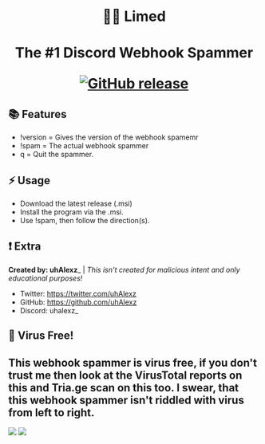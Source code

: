 <h1 align="center">
    <br>
    🍋‍🟩 Limed
    <br>
<h1>
<p align="center">
  <a>The #1 Discord Webhook Spammer</a>
</p>
<p align="center">
    <a href="https://github.com/uhAlexz/Limed/releases">
        <img alt="GitHub release" src="https://img.shields.io/github/release/uhAlexz/Limed.svg">
    </a>
</p>

## 📚 Features
* !version = Gives the version of the webhook spamemr
* !spam = The actual webhook spammer
* q = Quit the spammer.

## ⚡ Usage
* Download the latest release (.msi)
* Install the program via the .msi.
* Use !spam, then follow the direction(s).

## ❗ Extra
__Created by: uhAlexz___ | *This isn't created for malicious intent and only educational purposes!*
- Twitter: https://twitter.com/uhAlexz
- GitHub: https://github.com/uhAlexz
- Discord: uhalexz_

## 🐛 Virus Free!
This webhook spammer is virus free, if you don't trust me then look at the VirusTotal reports on this and Tria.ge scan on this too. I swear, that this webhook spammer isn't riddled with virus from left to right.
---
<img src="https://i.imgur.com/9vXMkjU.png">
<img src="https://i.imgur.com/MyghLCV.png">
